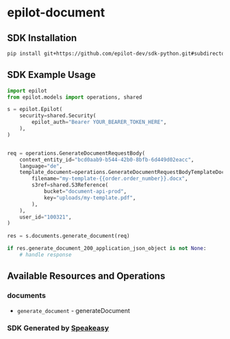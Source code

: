 # epilot-document

<!-- Start SDK Installation -->
## SDK Installation

```bash
pip install git+https://github.com/epilot-dev/sdk-python.git#subdirectory=document
```
<!-- End SDK Installation -->

## SDK Example Usage
<!-- Start SDK Example Usage -->
```python
import epilot
from epilot.models import operations, shared

s = epilot.Epilot(
    security=shared.Security(
        epilot_auth="Bearer YOUR_BEARER_TOKEN_HERE",
    ),
)


req = operations.GenerateDocumentRequestBody(
    context_entity_id="bcd0aab9-b544-42b0-8bfb-6d449d02eacc",
    language="de",
    template_document=operations.GenerateDocumentRequestBodyTemplateDocument(
        filename="my-template-{{order.order_number}}.docx",
        s3ref=shared.S3Reference(
            bucket="document-api-prod",
            key="uploads/my-template.pdf",
        ),
    ),
    user_id="100321",
)
    
res = s.documents.generate_document(req)

if res.generate_document_200_application_json_object is not None:
    # handle response
```
<!-- End SDK Example Usage -->

<!-- Start SDK Available Operations -->
## Available Resources and Operations


### documents

* `generate_document` - generateDocument
<!-- End SDK Available Operations -->

### SDK Generated by [Speakeasy](https://docs.speakeasyapi.dev/docs/using-speakeasy/client-sdks)
